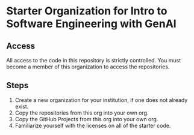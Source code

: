 # Starter Organization for Intro to Software Engineering with GenAI

## Access

All access to the code in this repository is strictly controlled. You must become a 
member of this organization to access the repositories.

## Steps

1. Create a new organization for your institution, if one does not already exist.
2. Copy the repositories from this org into your own org.
3. Copy the GitHub Projects from this org into your own org.
4. Familiarize yourself with the licenses on all of the starter code.
